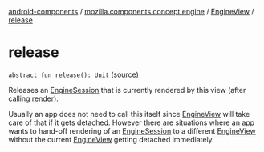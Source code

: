 [android-components](../../index.md) / [mozilla.components.concept.engine](../index.md) / [EngineView](index.md) / [release](./release.md)

# release

`abstract fun release(): `[`Unit`](https://kotlinlang.org/api/latest/jvm/stdlib/kotlin/-unit/index.html) [(source)](https://github.com/mozilla-mobile/android-components/blob/master/components/concept/engine/src/main/java/mozilla/components/concept/engine/EngineView.kt#L36)

Releases an [EngineSession](../-engine-session/index.md) that is currently rendered by this view (after calling [render](render.md)).

Usually an app does not need to call this itself since [EngineView](index.md) will take care of that if it gets detached.
However there are situations where an app wants to hand-off rendering of an [EngineSession](../-engine-session/index.md) to a different
[EngineView](index.md) without the current [EngineView](index.md) getting detached immediately.

